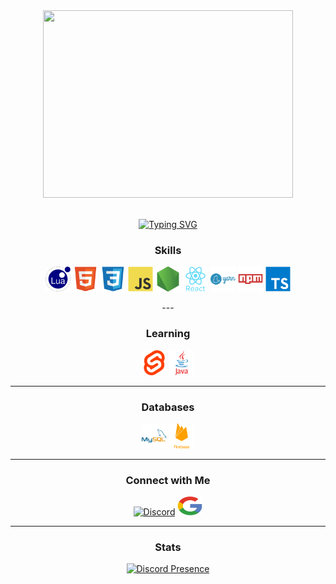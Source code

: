 <div align="center">

   <img src="https://media3.giphy.com/media/v1.Y2lkPTc5MGI3NjExbjE4MDd1YWI3Nmp0NjNkbWNkeDZmb25wYXpoY2xicHVtdmxpeWhtZCZlcD12MV9pbnRlcm5hbF9naWZfYnlfaWQmY3Q9Zw/TFPdmm3rdzeZ0kP3zG/giphy.gif" width="400px" height="300px" />

  <br>
  <br>

<a href="https://git.io/typing-svg"><img src="https://readme-typing-svg.demolab.com?font=exo&pause=1000&color=FFFFFF&random=false&width=435&lines=++++++++Hello+Guys+i+'m+Bummble+bee" alt="Typing SVG" /></a>
  <h3 align="center">Skills</h3>

<p align="center">
        <img src="https://github.com/devicons/devicon/blob/master/icons/lua/lua-original.svg" alt="LUA"
            height="40">
        <img src="https://github.com/devicons/devicon/raw/master/icons/html5/html5-original.svg" alt="HTML5"
            height="40">
        <img src="https://github.com/devicons/devicon/raw/master/icons/css3/css3-original.svg" alt="CSS3" height="40">
        <img src="https://github.com/devicons/devicon/blob/master/icons/javascript/javascript-original.svg"
            alt="JavaScript" height="40">
        <img src="https://github.com/devicons/devicon/blob/master/icons/nodejs/nodejs-original.svg" alt="Node.js"
            height="40">
        <img src="https://github.com/devicons/devicon/blob/master/icons/react/react-original-wordmark.svg" alt="ReactJs"
            height="40">
        <img src="https://github.com/devicons/devicon/blob/master/icons/yarn/yarn-original-wordmark.svg" alt="Yarn"
            height="40">
        <img src="https://github.com/devicons/devicon/blob/master/icons/npm/npm-original-wordmark.svg" alt="NPM"
            height="40">
        <img src="https://github.com/devicons/devicon/blob/master/icons/typescript/typescript-original.svg"
            alt="TypeScript" height="40">
    </p>
  ---

<h3 align="center">Learning</h3>

<p align="center">
        <img src="https://github.com/devicons/devicon/blob/master/icons/svelte/svelte-original.svg" alt="Svelte"
            height="40">
        <img src="https://github.com/devicons/devicon/blob/master/icons/java/java-original-wordmark.svg" alt="Java"
            height="40">
    </p>

  ---

  <h3 align="center">Databases</h3>

  <p align="center">
        <img src="https://github.com/devicons/devicon/blob/master/icons/mysql/mysql-original-wordmark.svg" alt="MySQL"
            height="40">
        <img src="https://github.com/devicons/devicon/blob/master/icons/firebase/firebase-plain-wordmark.svg"
            alt="FireBase" height="40">
    </p>

  ---

  <h3 align="center">Connect with Me</h3>

  <p align="center">
        <a href="https://discord.gg/k9eUnjfbTt" target="_blank"><img
                src="https://raw.githubusercontent.com/rahuldkjain/github-profile-readme-generator/master/src/images/icons/Social/discord.svg"
                alt="Discord" height="30" width="40"></a>
        <a href="" target="_blank"><img
                src="https://github.com/devicons/devicon/blob/master/icons/google/google-original.svg" alt="Gmail"
                height="30" width="40"></a>
    </p>

  ---

  <h3 align="center">Stats</h3>

[![Discord Presence](https://lanyard.cnrad.dev/api/1028992056128983090)](https://discord.com/users/1028992056128983090)

</div>
